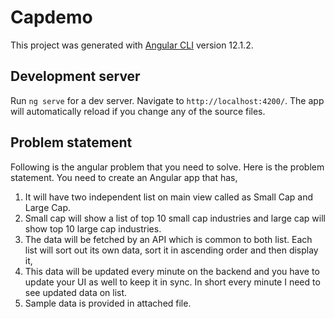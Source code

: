 # Capdemo

This project was generated with [Angular CLI](https://github.com/angular/angular-cli) version 12.1.2.

## Development server

Run `ng serve` for a dev server. Navigate to `http://localhost:4200/`. The app will automatically reload if you change any of the source files.

## Problem statement

Following is the angular problem that you need to solve.
Here is the problem statement. You need to create an Angular app that has,
1. It will have two independent list on main view called as Small Cap and Large Cap.
2. Small cap will show a list of top 10 small cap industries and large cap will show top 10 large cap industries.
3. The data will be fetched by an API which is common to both list. Each list will sort out its own data, sort it in ascending order and then display it,
4. This data will be updated every minute on the backend and you have to update your UI as well to keep it in sync. In short every minute I need to see updated data on list.
5. Sample data is provided in attached file.
